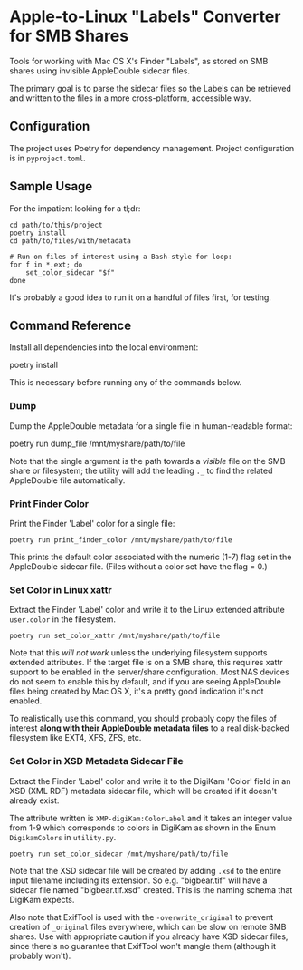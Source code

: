 # Apple-to-Linux "Labels" Converter for SMB Shares

Tools for working with Mac OS X's Finder "Labels", as stored on SMB
shares using invisible AppleDouble sidecar files.

The primary goal is to parse the sidecar files so the Labels can be
retrieved and written to the files in a more cross-platform, accessible way.


## Configuration

The project uses Poetry for dependency management. 
Project configuration is in `pyproject.toml`.


## Sample Usage

For the impatient looking for a tl;dr:

    cd path/to/this/project
    poetry install
    cd path/to/files/with/metadata
    
    # Run on files of interest using a Bash-style for loop:
    for f in *.ext; do 
        set_color_sidecar "$f"
    done

It's probably a good idea to run it on a handful of files first, for testing.


## Command Reference

Install all dependencies into the local environment:

   poetry install

This is necessary before running any of the commands below.


### Dump

Dump the AppleDouble metadata for a single file in human-readable format:

   poetry run dump_file /mnt/myshare/path/to/file

Note that the single argument is the path towards a *visible* file on the SMB share
or filesystem; the utility will add the leading `._` to find the related AppleDouble
file automatically.


### Print Finder Color

Print the Finder 'Label' color for a single file:

    poetry run print_finder_color /mnt/myshare/path/to/file

This prints the default color associated with the numeric (1-7) flag set in the
AppleDouble sidecar file.  (Files without a color set have the flag = 0.)


### Set Color in Linux xattr

Extract the Finder 'Label' color and write it to the Linux extended attribute
`user.color` in the filesystem.

    poetry run set_color_xattr /mnt/myshare/path/to/file

Note that this *will not work* unless the underlying filesystem supports
extended attributes.  If the target file is on a SMB share, this requires xattr
support to be enabled in the server/share configuration.  Most NAS devices
do not seem to enable this by default, and if you are seeing AppleDouble files
being created by Mac OS X, it's a pretty good indication it's not enabled.

To realistically use this command, you should probably copy the files of interest
**along with their AppleDouble metadata files** to a real disk-backed filesystem
like EXT4, XFS, ZFS, etc.


### Set Color in XSD Metadata Sidecar File

Extract the Finder 'Label' color and write it to the DigiKam 'Color' field in
an XSD (XML RDF) metadata sidecar file, which will be created if it doesn't
already exist.

The attribute written is `XMP-digiKam:ColorLabel` and it takes an integer value
from 1-9 which corresponds to colors in DigiKam as shown in the Enum `DigikamColors`
in `utility.py`.

    poetry run set_color_sidecar /mnt/myshare/path/to/file

Note that the XSD sidecar file will be created by adding `.xsd` to the entire input
filename including its extension.  So e.g. "bigbear.tif" will have a sidecar file
named "bigbear.tif.xsd" created.  This is the naming schema that DigiKam expects.

Also note that ExifTool is used with the `-overwrite_original` to prevent creation
of `_original` files everywhere, which can be slow on remote SMB shares.
Use with appropriate caution if you already have XSD sidecar files, since there's
no guarantee that ExifTool won't mangle them (although it probably won't).
